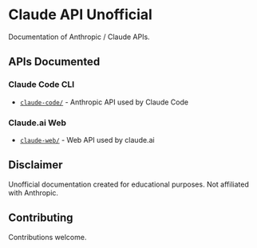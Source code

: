# Claude API Unofficial

Documentation of Anthropic / Claude APIs.

## APIs Documented

### Claude Code CLI
- [`claude-code/`](claude-code/) - Anthropic API used by Claude Code

### Claude.ai Web
- [`claude-web/`](claude-web/) - Web API used by claude.ai

## Disclaimer

Unofficial documentation created for educational purposes. Not affiliated with Anthropic.

## Contributing

Contributions welcome.